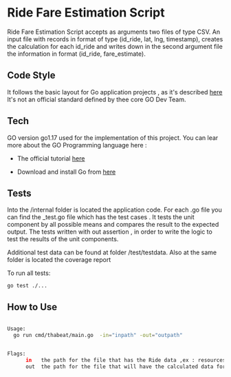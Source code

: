 # Ride Fare Estimation Script

Ride Fare Estimation Script accepts as arguments two files of type CSV. An input file with records in format of type
(id_ride, lat, lng, timestamp), creates the calculation for each id_ride and writes down in the second argument file the
information in format (id_ride, fare_estimate).

## Code Style

It follows the basic layout for Go application projects ,
as it's described [here](https://github.com/golang-standards/project-layout)
It's not an official standard defined by thee core GO Dev Team.

## Tech

GO version go1.17 used for the implementation of this project.
You can lear more about the GO Programming language here :

 * The official tutorial [here](https://tour.golang.org/basics/1)

 * Download and install Go from [here](https://golang.org/doc/install)

## Tests

Into the /internal folder is located the application code. For each .go file you can find the _test.go file
which has the test cases . It tests the unit component by all possible means and compares the result to the
expected output. The tests written with out assertion , in order  to write the logic to test the results of the unit components.

Additional test data can be found at folder /test/testdata. Also at the same folder is located the coverage report

To run all tests:

```
go test ./...
```

## How to Use

```bash

Usage:
  go run cmd/thabeat/main.go  -in="inpath" -out="outpath"


Flags:
      in   the path for the file that has the Ride data ,ex : resources/input.csv
      out  the path for the file that will have the calculated data for each Ride , ex :resources/output.csv
```